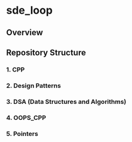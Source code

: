 # sde_loop

## Overview

## Repository Structure

### 1. **CPP**

### 2. **Design Patterns**

### 3. **DSA (Data Structures and Algorithms)**

### 4. **OOPS_CPP**

### 5. **Pointers**


